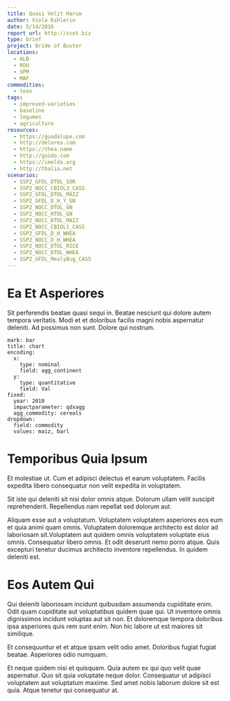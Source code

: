 ```yaml
---
title: Quasi Velit Harum
author: Viola Kshlerin
date: 5/14/2016
report url: http://scot.biz
type: brief
project: Bride of Buster
locations:
  - ALB
  - ROU
  - SPM
  - MAF
commodities:
  - teas
tags:
  - improved-varieties
  - baseline
  - legumes
  - agriculture
resources:
  - https://guadalupe.com
  - http://delores.com
  - https://thea.name
  - http://guido.com
  - https://imelda.org
  - http://thalia.net
scenarios:
  - SSP2_GFDL_DTOL_SOR
  - SSP2_NOCC_CBIOL3_CASS
  - SSP2_GFDL_DTOL_MAIZ
  - SSP2_GFDL_D_H_Y_GN
  - SSP2_NOCC_DTOL_GN
  - SSP2_NOCC_HTOL_GN
  - SSP2_NOCC_DTOL_MAIZ
  - SSP2_NOCC_CBIOL1_CASS
  - SSP2_GFDL_D_H_WHEA
  - SSP2_NOCC_D_H_WHEA
  - SSP2_NOCC_DTOL_RICE
  - SSP2_NOCC_DTOL_WHEA
  - SSP2_GFDL_MealyBug_CASS
---
```

# Ea Et Asperiores
Sit perferendis beatae quasi sequi in. Beatae nesciunt qui dolore autem tempora veritatis. Modi et et doloribus facilis magni nobis aspernatur deleniti. Ad possimus non sunt. Dolore qui nostrum.

```vis
mark: bar
title: chart
encoding:
  x:
    type: nominal
    field: agg_continent
  y:
    type: quantitative
    field: Val
fixed:
  year: 2010
  impactparameter: qdxagg
  agg_commodity: cereals
dropdown:
  field: commodity
  values: maiz, barl
```

# Temporibus Quia Ipsum
Et molestiae ut. Cum et adipisci delectus et earum voluptatem. Facilis expedita libero consequatur non velit expedita in voluptatem.
 Sit iste qui deleniti sit nisi dolor omnis atque. Dolorum ullam velit suscipit reprehenderit. Repellendus nam repellat sed dolorum aut.
 Aliquam esse aut a voluptatum. Voluptatem voluptatem asperiores eos eum et quia animi quam omnis. Voluptatem doloremque architecto est dolor ad laboriosam sit.Voluptatem aut quidem omnis voluptatem voluptate eius omnis. Consequatur libero omnis. Et odit deserunt nemo porro atque. Quis excepturi tenetur ducimus architecto inventore repellendus. In quidem deleniti est.

# Eos Autem Qui
Qui deleniti laboriosam incidunt quibusdam assumenda cupiditate enim. Odit quam cupiditate aut voluptatibus quidem quae qui. Ut inventore omnis dignissimos incidunt voluptas aut sit non. Et doloremque tempora doloribus ipsa asperiores quis rem sunt enim. Non hic labore ut est maiores sit similique.
 Et consequuntur et et atque ipsam velit odio amet. Doloribus fugiat fugiat beatae. Asperiores odio numquam.
 Et neque quidem nisi et quisquam. Quia autem ex qui quo velit quae aspernatur. Quo sit quia voluptate neque dolor. Consequatur ut adipisci voluptatem aut voluptatum maxime. Sed amet nobis laborum dolore sit est quia. Atque tenetur qui consequatur at.
